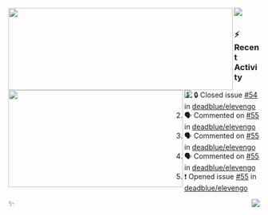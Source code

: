 <p>
  <p>
  <img align="left" width="450" height="165" src="https://github-readme-stats-git-masterrstaa-rickstaa.vercel.app/api?username=lowking&bg_color=0D1116&theme=synthwave&show_icons=true&hide_border=true&line_height=20&title_color=4E7C65&icon_color=555&show_owner=true&text_color=777&count_private=true"/>
  </p>
  <p>
  <img align="left" width="350" height="195" src="https://github-readme-stats-git-masterrstaa-rickstaa.vercel.app/api/top-langs/?layout=compact&username=lowking&bg_color=0D1116&theme=synthwave&show_icons=true&hide_border=true&line_height=20&title_color=4E7C65&icon_color=555&show_owner=true&text_color=777&hide&langs_count=4"/>
  </p>
  <p>
    <a align="left" href="https://t.me/Violettoy_bot"><img src="https://img.shields.io/badge/Telegram-%2352A4DB.svg?&style=social&logo=telegram&logoColor=52A4DB" /></a>&nbsp;&nbsp;
<!--     <img align="left" src="https://github.com/lowking/lowking/workflows/Waka%20Readme/badge.svg" />&nbsp;&nbsp; -->
    <img align="left" src="https://github.com/lowking/lowking/workflows/Activity%20Readme/badge.svg" />
  </p>
</p>

### :zap: Recent Activity

<!--START_SECTION:activity-->
1. 🔒 Closed issue [#54](https://github.com/deadblue/elevengo/issues/54) in [deadblue/elevengo](https://github.com/deadblue/elevengo)
2. 🗣 Commented on [#55](https://github.com/deadblue/elevengo/issues/55#issuecomment-2522926741) in [deadblue/elevengo](https://github.com/deadblue/elevengo)
3. 🗣 Commented on [#55](https://github.com/deadblue/elevengo/issues/55#issuecomment-2522078448) in [deadblue/elevengo](https://github.com/deadblue/elevengo)
4. 🗣 Commented on [#55](https://github.com/deadblue/elevengo/issues/55#issuecomment-2521027631) in [deadblue/elevengo](https://github.com/deadblue/elevengo)
5. ❗ Opened issue [#55](https://github.com/deadblue/elevengo/issues/55) in [deadblue/elevengo](https://github.com/deadblue/elevengo)
<!--END_SECTION:activity-->

✨<img align="right" src="http://profile-counter.glitch.me/lowking/count.svg"/>
